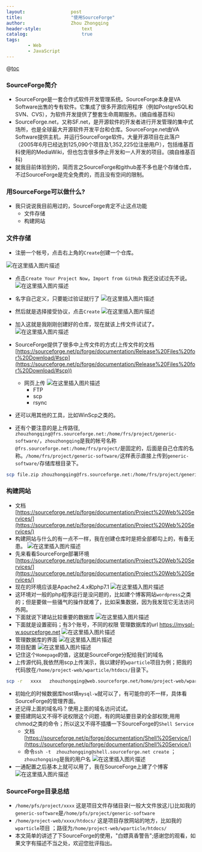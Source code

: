 ```yaml
---
layout:					post
title:					"使用SourceForge"
author:					Zhou Zhongqing
header-style:				text
catalog:					true
tags:
		- Web
		- JavaScript
---
```

@[toc](目录)
### SourceForge简介
- SourceForge是一套合作式软件开发管理系统。SourceForge本身是VA Software出售的专有软件。它集成了很多开源应用程序（例如PostgreSQL和SVN、CVS），为软件开发提供了整套生命周期服务。(摘自维基百科)
- SourceForge.net，又称SF.net，是开源软件的开发者进行开发管理的集中式场所，也是全球最大开源软件开发平台和仓库。SourceForge.net由VA Software提供主机，并运行SourceForge软件。大量开源项目在此落户（2005年6月已经达到125,090个项目及1,352,225位注册用户），包括维基百科使用的MediaWiki，但也包含很多停止开发和一人开发的项目。(摘自维基百科)
- 就我目前体验到的，简而言之SourceForge和github差不多也是个存储仓库，不过SourceForge是完全免费的，而且没有空间的限制。
### 用SourceForge可以做什么?
- 我只说说我目前用过的，SourceForge肯定不止这点功能
	- 文件存储
	- 构建网站

### 文件存储
- 注册一个帐号，点击右上角的`Create`创建一个仓库。

![在这里插入图片描述](https://i-blog.csdnimg.cn/blog_migrate/ea9a5ad59eeec10b1edb2acdd59d1321.png)
- 点击`Create Your Project Now`，`Import from GitHub` 我还没试过先不说。
![在这里插入图片描述](https://i-blog.csdnimg.cn/blog_migrate/003169fdea53cebc978fd9ab497d0592.png)
- 名字自己定义，只要能过验证就行了
![在这里插入图片描述](https://i-blog.csdnimg.cn/blog_migrate/d8f1fe2838456715a3c5a57bab03f449.png)
- 然后就是选择接受协议，点击`Create`
![在这里插入图片描述](https://i-blog.csdnimg.cn/blog_migrate/97840a024c72826fa4763ec6388dcc07.png)
- 加入这就是我刚刚创建好的仓库，现在就该上传文件试试了。
![在这里插入图片描述](https://i-blog.csdnimg.cn/blog_migrate/8774a7c51ee060b2bffc87539bc337fd.png)
- SourceForge提供了很多中上传文件的方式(上传文件的文档 [https://sourceforge.net/p/forge/documentation/Release%20Files%20for%20Download/#scp](https://sourceforge.net/p/forge/documentation/Release%20Files%20for%20Download/#scp))
  - 网页上传
 ![在这里插入图片描述](https://i-blog.csdnimg.cn/blog_migrate/fd00ecd068f0e13fb401535a70116f83.png)
 	- FTP
 	- scp
	 - rsync

 - 还可以用其他的工具，比如WinScp之类的。
 - 还有个要注意的是上传路径, `zhouzhongqing@frs.sourceforge.net:/home/frs/project/generic-software/`，`zhouzhongqing`是我的帐号名称`@frs.sourceforge.net:/home/frs/project/`是固定的，后面是自己仓库的名称。`/home/frs/project/generic-software/`这样表示直接上传到`generic-software/`存储库根目录下。

```bash
scp file.zip zhouzhongqing@frs.sourceforge.net:/home/frs/project/generic-software/
```

### 构建网站
- 文档 [https://sourceforge.net/p/forge/documentation/Project%20Web%20Services/](https://sourceforge.net/p/forge/documentation/Project%20Web%20Services/)
- 构建网站与什么的有一点不一样，我在创建仓库时是把全部都勾上的，有备无患。
![在这里插入图片描述](https://i-blog.csdnimg.cn/blog_migrate/7e382eb8202ad021c484df41a1fda0be.png)
- 先来看看SourceForge部署环境  [https://sourceforge.net/p/forge/documentation/Project%20Web%20Services/](https://sourceforge.net/p/forge/documentation/Project%20Web%20Services/)
- 现在的环境应该是Apache2.4.x和php7.1
![在这里插入图片描述](https://i-blog.csdnimg.cn/blog_migrate/53a309c923aaa76be27c328362704ff3.png)
- 这环境对一般的php程序运行是没问题的，比如建个博客网站`wordpress`之类的；但是要做一些骚气的操作就难了，比如采集数据，因为我发现它无法访问外网。
- 下面就说下建站比较重要的数据库
![在这里插入图片描述](https://i-blog.csdnimg.cn/blog_migrate/93ba692a86a39e2871e79d216dc33efa.png)
- 下面就是设置密码；有3个账号，不同的权限  管理数据库的url	https://mysql-w.sourceforge.net
![在这里插入图片描述](https://i-blog.csdnimg.cn/blog_migrate/d9e9bf8fef1980f8cd4f7aabc4a911d6.png)
- 管理数据库的界面
 ![在这里插入图片描述](https://i-blog.csdnimg.cn/blog_migrate/6473b2d9ae7e5394447155992f282dfe.png)
- 项目配置
![在这里插入图片描述](https://i-blog.csdnimg.cn/blog_migrate/ce0c830d151844a01f2b6877c0557d3d.png)
- 记住这个`Homepage`的值，这就是SourceForge分配给我们的域名
- 上传源代码,我依然用scp上传演示，我以建好的`wparticle`项目为例；把我的代码放在`/home/project-web/wparticle/htdocs/`目录下。

```bash
scp -r   xxxx   zhouzhongqing@web.sourceforge.net/home/project-web/wparticle/htdocs/
```
- 初始化的时候数据库host填`mysql-w`就可以了，有可能你的不一样，具体看SourceForge的管理界面。
- 还记得上面的域名吗？使用上面的域名访问试试。
- 要搭建网站又不得不说权限这个问题，有的网站要目录的全部权限;用用chmod之类的命令；所以这又不得不插播一下SourceForge的`Shell Service`
	- 文档 [https://sourceforge.net/p/forge/documentation/Shell%20Service/](https://sourceforge.net/p/forge/documentation/Shell%20Service/)
	- 命令`ssh -t  zhouzhongqing@shell.sourceforge.net create`    ；`zhouzhongqing`是我的用户名
	![在这里插入图片描述](https://i-blog.csdnimg.cn/blog_migrate/b65a0ebdf2b4e1437af297d346f6f99c.png)
- 一通配置之后基本上就可以用了，我在SourceForge上建了个博客
![在这里插入图片描述](https://i-blog.csdnimg.cn/blog_migrate/47a9f0df111221e9b284400e1aca65fe.png)

### SourceForge目录总结
- `/home/pfs/project/xxxx` 这是项目文件存储目录(一般大文件放这儿)比如我的`generic-software`是`/home/pfs/project/generic-software`
- `/home/project-web/xxxx/htdocs/` 这是项目存放网站的地方，比如我的`wparticle`项目 ；路径为`/home/project-web/wparticle/htdocs/`
- 本文简单的讲述了下SourceForge的使用，"白嫖真香警告";感谢您的观看，如果文字有描述不当之处，欢迎您批评指出。